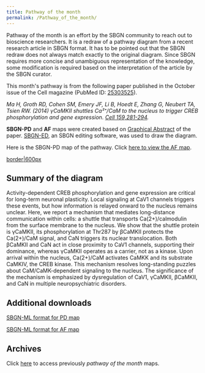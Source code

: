 ```yaml
---
title: Pathway of the month
permalink: /Pathway_of_the_month/
---
```


Pathway of the month is an effort by the SBGN community to reach out to bioscience researchers. It is a redraw of a pathway diagram from a recent research article in SBGN format. It has to be pointed out that the SBGN redraw does not always match exactly to the original diagram. Since SBGN requires more concise and unambiguous representation of the knowledge, some modification is required based on the interpretation of the article by the SBGN curator.

This month's pathway is from the following paper published in the October issue of the Cell magazine (PubMed ID: [25303525](http://www.ncbi.nlm.nih.gov/pubmed/25303525)).

*Ma H, Groth RD, Cohen SM, Emery JF, Li B, Hoedt E, Zhang G, Neubert TA, Tsien RW. (2014) γCaMKII shuttles Ca²⁺/CaM to the nucleus to trigger CREB phosphorylation and gene expression. [Cell 159,281-294](http://www.sciencedirect.com/science/article/pii/S0092867414011684).*

**SBGN-PD** and **AF** maps were created based on [Graphical Abstract](http://www.sciencedirect.com/science/article/pii/S0092867414011684#fx1) of the paper. [SBGN-ED](http://www.sbgn-ed.org/), an SBGN editing software, was used to draw the diagram.

Here is the SBGN-PD map of the pathway. Click [here to view the AF map](/Media:_POM_Nov2014_AF.png "wikilink").

[border|600px](/Image:POM_Nov2014_PD.png "wikilink")

Summary of the diagram
----------------------

Activity-dependent CREB phosphorylation and gene expression are critical for long-term neuronal plasticity. Local signaling at CaV1 channels triggers these events, but how information is relayed onward to the nucleus remains unclear. Here, we report a mechanism that mediates long-distance communication within cells: a shuttle that transports Ca(2+)/calmodulin from the surface membrane to the nucleus. We show that the shuttle protein is γCaMKII, its phosphorylation at Thr287 by βCaMKII protects the Ca(2+)/CaM signal, and CaN triggers its nuclear translocation. Both βCaMKII and CaN act in close proximity to CaV1 channels, supporting their dominance, whereas γCaMKII operates as a carrier, not as a kinase. Upon arrival within the nucleus, Ca(2+)/CaM activates CaMKK and its substrate CaMKIV, the CREB kinase. This mechanism resolves long-standing puzzles about CaM/CaMK-dependent signaling to the nucleus. The significance of the mechanism is emphasized by dysregulation of CaV1, γCaMKII, βCaMKII, and CaN in multiple neuropsychiatric disorders.

Additional downloads
--------------------

[SBGN-ML format for PD map](/Media:_POM_Nov2014_PD.sbgn "wikilink")

[SBGN-ML format for AF map](/Media:_POM_Nov2014_AF.sbgn "wikilink")

Archives
--------

Click [here](/pathway_of_the_month_archive "wikilink") to access previously *pathway of the month* maps.
